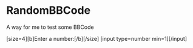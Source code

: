 # RandomBBCode
A way for me to test some BBCode

[size=4][b]Enter a number:[/b][/size]
[input type=number min=1][/input]
